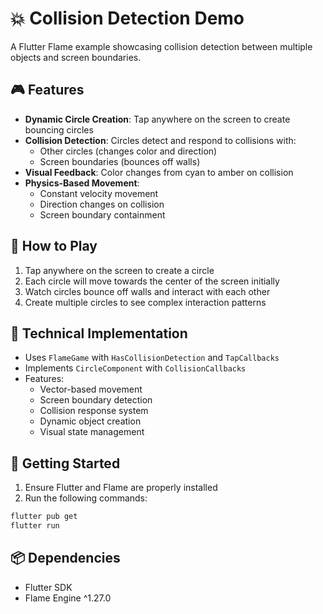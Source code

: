 # 💥 Collision Detection Demo

A Flutter Flame example showcasing collision detection between multiple objects and screen boundaries.

## 🎮 Features

- **Dynamic Circle Creation**: Tap anywhere on the screen to create bouncing circles
- **Collision Detection**: Circles detect and respond to collisions with:
  - Other circles (changes color and direction)
  - Screen boundaries (bounces off walls)
- **Visual Feedback**: Color changes from cyan to amber on collision
- **Physics-Based Movement**: 
  - Constant velocity movement
  - Direction changes on collision
  - Screen boundary containment

## 🎯 How to Play

1. Tap anywhere on the screen to create a circle
2. Each circle will move towards the center of the screen initially
3. Watch circles bounce off walls and interact with each other
4. Create multiple circles to see complex interaction patterns

## 🔧 Technical Implementation

- Uses `FlameGame` with `HasCollisionDetection` and `TapCallbacks`
- Implements `CircleComponent` with `CollisionCallbacks`
- Features:
  - Vector-based movement
  - Screen boundary detection
  - Collision response system
  - Dynamic object creation
  - Visual state management

## 🚀 Getting Started

1. Ensure Flutter and Flame are properly installed
2. Run the following commands:
```bash
flutter pub get
flutter run
```

## 📦 Dependencies

- Flutter SDK
- Flame Engine ^1.27.0